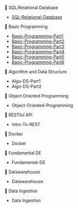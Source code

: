 📓 SQL/Relational Database
- [SQL-Relational-Database](https://github.com/ALTA-DE2-M-Hauzan-F/SQL-Relational-Database)

📔 Basic Programming
- [Basic-Programming-Part1](https://github.com/ALTA-DE2-M-Hauzan-F/Basic-Programming-Part1)
- [Basic-Programming-Part2](https://github.com/ALTA-DE2-M-Hauzan-F/Basic-Programming-Part2)
- [Basic-Programming-Part3](https://github.com/ALTA-DE2-M-Hauzan-F/Basic-Programming-Part3)
- [Basic-Programming-Part4](https://github.com/ALTA-DE2-M-Hauzan-F/Basic-Programming-Part4)
- [Basic-Programming-Part5](https://github.com/ALTA-DE2-M-Hauzan-F/Basic-Programming-Part5)
- [Basic-Programming-Part6](https://github.com/ALTA-DE2-M-Hauzan-F/Basic-Programming-Part6)
  
📘 Algorithm and Data Structure
- Algo-DS-Part1
- Algo-DS-Part2
  
📗 Object Oriented Programming
- Object-Oriented-Programming

📙 RESTful API
- Intro-To-REST

📙 Docker
- Docker

📙 Fundamental DE
- Fundamental-DE

📙 Datawarehouse
- Datawarehouse

📙 Data Ingestion
- Data Ingestion

